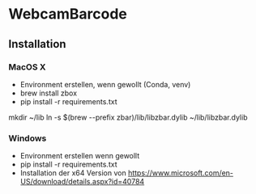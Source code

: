 # WebcamBarcode
## Installation
### MacOS X
- Environment erstellen, wenn gewollt (Conda, venv)
- brew install zbox
- pip install -r requirements.txt
 
mkdir ~/lib
ln -s $(brew --prefix zbar)/lib/libzbar.dylib ~/lib/libzbar.dylib

### Windows
- Environment erstellen wenn gewollt
- pip install -r requirements.txt
- Installation der x64 Version von https://www.microsoft.com/en-US/download/details.aspx?id=40784
